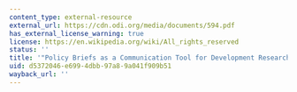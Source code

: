 ```yaml
---
content_type: external-resource
external_url: https://cdn.odi.org/media/documents/594.pdf
has_external_license_warning: true
license: https://en.wikipedia.org/wiki/All_rights_reserved
status: ''
title: '"Policy Briefs as a Communication Tool for Development Research." (PDF)'
uid: d5372046-e699-4dbb-97a8-9a041f909b51
wayback_url: ''
---
```

